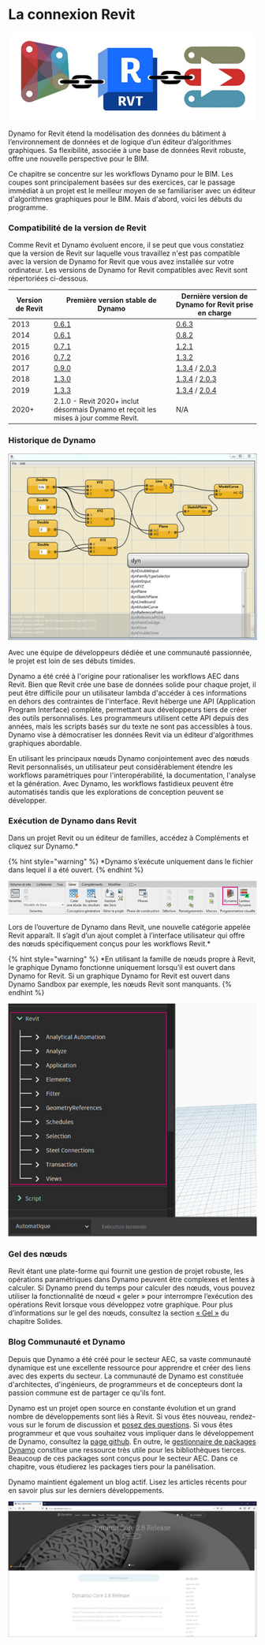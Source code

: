 # La connexion Revit



![](./images/1/revitconnectionlink.jpg)

Dynamo for Revit étend la modélisation des données du bâtiment à l’environnement de données et de logique d’un éditeur d’algorithmes graphiques. Sa flexibilité, associée à une base de données Revit robuste, offre une nouvelle perspective pour le BIM.

Ce chapitre se concentre sur les workflows Dynamo pour le BIM. Les coupes sont principalement basées sur des exercices, car le passage immédiat à un projet est le meilleur moyen de se familiariser avec un éditeur d'algorithmes graphiques pour le BIM. Mais d'abord, voici les débuts du programme.

### Compatibilité de la version de Revit

Comme Revit et Dynamo évoluent encore, il se peut que vous constatiez que la version de Revit sur laquelle vous travaillez n'est pas compatible avec la version de Dynamo for Revit que vous avez installée sur votre ordinateur. Les versions de Dynamo for Revit compatibles avec Revit sont répertoriées ci-dessous.

| Version de Revit | Première version stable de Dynamo                                                       | Dernière version de Dynamo for Revit prise en charge                                                                                                                                |
| ------------- | --------------------------------------------------------------------------------- | ---------------------------------------------------------------------------------------------------------------------------------------------------------------------- |
| 2013          | [0.6.1](http://dyn-builds-data.s3-us-west-2.amazonaws.com/DynamoInstall0.6.1.exe) | [0.6.3](http://dyn-builds-data.s3-us-west-2.amazonaws.com/DynamoInstall0.6.3.exe)                                                                                      |
| 2014          | [0.6.1](http://dyn-builds-data.s3-us-west-2.amazonaws.com/DynamoInstall0.6.1.exe) | [0.8.2](http://dyn-builds-data.s3-us-west-2.amazonaws.com/DynamoInstall0.8.2.exe)                                                                                      |
| 2015          | [0.7.1](http://dyn-builds-data.s3-us-west-2.amazonaws.com/DynamoInstall0.7.1.exe) | [1.2.1](http://dyn-builds-data.s3-us-west-2.amazonaws.com/DynamoInstall1.2.1.exe)                                                                                      |
| 2016          | [0.7.2](http://dyn-builds-data.s3-us-west-2.amazonaws.com/DynamoInstall0.7.2.exe) | [1.3.2](http://dyn-builds-data.s3-us-west-2.amazonaws.com/DynamoInstall1.3.2.exe)                                                                                      |
| 2017          | [0.9.0](http://dyn-builds-data.s3-us-west-2.amazonaws.com/DynamoInstall0.9.0.exe) | [1.3.4](http://dyn-builds-data.s3-us-west-2.amazonaws.com/DynamoInstall1.3.4.exe) / [2.0.3](https://dyn-builds-data.s3-us-west-2.amazonaws.com/DynamoInstall2.0.3.exe) |
| 2018          | [1.3.0](http://dyn-builds-data.s3-us-west-2.amazonaws.com/DynamoInstall1.3.0.exe) | [1.3.4](http://dyn-builds-data.s3-us-west-2.amazonaws.com/DynamoInstall1.3.4.exe) / [2.0.3](https://dyn-builds-data.s3-us-west-2.amazonaws.com/DynamoInstall2.0.3.exe) |
| 2019          | [1.3.3](http://dyn-builds-data.s3-us-west-2.amazonaws.com/DynamoInstall1.3.3.exe) | [1.3.4](http://dyn-builds-data.s3-us-west-2.amazonaws.com/DynamoInstall1.3.4.exe) / [2.0.4](https://dyn-builds-data.s3-us-west-2.amazonaws.com/DynamoInstall2.0.4.exe) |
| 2020+         | 2.1.0 - Revit 2020+ inclut désormais Dynamo et reçoit les mises à jour comme Revit.      | N/A                                                                                                                                                                    |

### Historique de Dynamo

![Historique](./images/1/earlyScreenshot.jpg)

Avec une équipe de développeurs dédiée et une communauté passionnée, le projet est loin de ses débuts timides.

Dynamo a été créé à l'origine pour rationaliser les workflows AEC dans Revit. Bien que Revit crée une base de données solide pour chaque projet, il peut être difficile pour un utilisateur lambda d'accéder à ces informations en dehors des contraintes de l'interface. Revit héberge une API (Application Program Interface) complète, permettant aux développeurs tiers de créer des outils personnalisés. Les programmeurs utilisent cette API depuis des années, mais les scripts basés sur du texte ne sont pas accessibles à tous. Dynamo vise à démocratiser les données Revit via un éditeur d'algorithmes graphiques abordable.

En utilisant les principaux nœuds Dynamo conjointement avec des nœuds Revit personnalisés, un utilisateur peut considérablement étendre les workflows paramétriques pour l'interopérabilité, la documentation, l'analyse et la génération. Avec Dynamo, les workflows fastidieux peuvent être automatisés tandis que les explorations de conception peuvent se développer.

### Exécution de Dynamo dans Revit

Dans un projet Revit ou un éditeur de familles, accédez à Compléments et cliquez sur Dynamo.*

{% hint style="warning" %} *Dynamo s’exécute uniquement dans le fichier dans lequel il a été ouvert. {% endhint %}

![](./images/1/launchdynamofromrevit.jpg)

Lors de l’ouverture de Dynamo dans Revit, une nouvelle catégorie appelée Revit apparaît. Il s’agit d’un ajout complet à l’interface utilisateur qui offre des nœuds spécifiquement conçus pour les workflows Revit.*

{% hint style="warning" %} *En utilisant la famille de nœuds propre à Revit, le graphique Dynamo fonctionne uniquement lorsqu’il est ouvert dans Dynamo for Revit. Si un graphique Dynamo for Revit est ouvert dans Dynamo Sandbox par exemple, les nœuds Revit sont manquants. {% endhint %}

![](./images/1/revitconnection-runningdynamoinrevit02.jpg)

### Gel des nœuds

Revit étant une plate-forme qui fournit une gestion de projet robuste, les opérations paramétriques dans Dynamo peuvent être complexes et lentes à calculer. Si Dynamo prend du temps pour calculer des nœuds, vous pouvez utiliser la fonctionnalité de nœud « geler » pour interrompre l’exécution des opérations Revit lorsque vous développez votre graphique. Pour plus d’informations sur le gel des nœuds, consultez la section [« Gel »](../essential-nodes-and-concepts/5\_geometry-for-computational-design/5-6\_solids.md#freezing) du chapitre Solides.

### Blog Communauté et Dynamo

Depuis que Dynamo a été créé pour le secteur AEC, sa vaste communauté dynamique est une excellente ressource pour apprendre et créer des liens avec des experts du secteur. La communauté de Dynamo est constituée d'architectes, d'ingénieurs, de programmeurs et de concepteurs dont la passion commune est de partager ce qu'ils font.

Dynamo est un projet open source en constante évolution et un grand nombre de développements sont liés à Revit. Si vous êtes nouveau, rendez-vous sur le forum de discussion et [posez des questions](http://dynamobim.org/forums/forum/dyn/). Si vous êtes programmeur et que vous souhaitez vous impliquer dans le développement de Dynamo, consultez la [page github](https://github.com/DynamoDS/Dynamo). En outre, le [gestionnaire de packages Dynamo](http://dynamopackages.com) constitue une ressource très utile pour les bibliothèques tierces. Beaucoup de ces packages sont conçus pour le secteur AEC. Dans ce chapitre, vous étudierez les packages tiers pour la panélisation.

Dynamo maintient également un blog actif. Lisez les articles récents pour en savoir plus sur les derniers développements.

![Blog](./images/1/blog.png)

